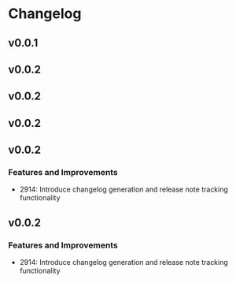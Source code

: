 # Changelog

## v0.0.1

## v0.0.2

## v0.0.2

## v0.0.2

## v0.0.2

### Features and Improvements

- 2914: Introduce changelog generation and release note tracking functionality

## v0.0.2

### Features and Improvements

- 2914: Introduce changelog generation and release note tracking functionality
